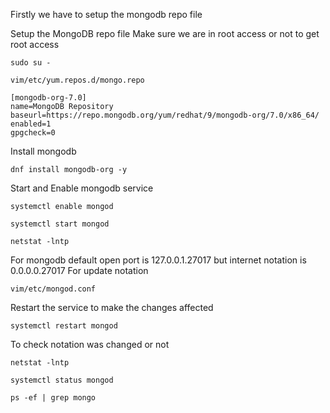 
Firstly we have to setup the mongodb repo file

Setup the MongoDB repo file 
Make sure we are in root access or not to get root access
 ```
 sudo su -
 ```

```
vim/etc/yum.repos.d/mongo.repo
```

```
[mongodb-org-7.0]
name=MongoDB Repository
baseurl=https://repo.mongodb.org/yum/redhat/9/mongodb-org/7.0/x86_64/
enabled=1
gpgcheck=0
```

Install mongodb
```
dnf install mongodb-org -y
```
Start and Enable mongodb service
```
systemctl enable mongod
```
```
systemctl start mongod
```
```
netstat -lntp
```
For mongodb default open port is 127.0.0.1.27017 but internet notation is 0.0.0.0.27017
For update notation
```
vim/etc/mongod.conf
```
Restart the service to make the changes affected
```
systemctl restart mongod
```
To check notation was changed or not 
```
netstat -lntp
```
```
systemctl status mongod
```
```
ps -ef | grep mongo
```